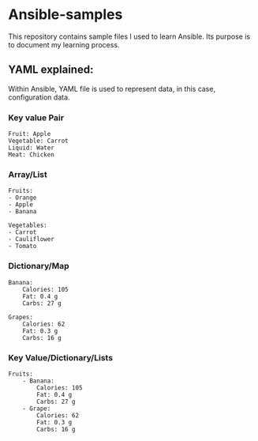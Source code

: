 # Ansible-samples

This repository contains sample files I used to learn Ansible. Its purpose is to document my learning process.

## YAML explained:
Within Ansible, YAML file is used to represent data, in this case, configuration data.
### Key value Pair
```
Fruit: Apple
Vegetable: Carrot
Liquid: Water
Meat: Chicken
```
### Array/List
```
Fruits:
- Orange
- Apple
- Banana

Vegetables:
- Carrot
- Cauliflower
- Tomato
```
### Dictionary/Map
```
Banana:
    Calories: 105
    Fat: 0.4 g
    Carbs: 27 g

Grapes:
    Calories: 62
    Fat: 0.3 g
    Carbs: 16 g
```
### Key Value/Dictionary/Lists
```
Fruits:
    - Banana:
        Calories: 105
        Fat: 0.4 g
        Carbs: 27 g
    - Grape:
        Calories: 62
        Fat: 0.3 g
        Carbs: 16 g